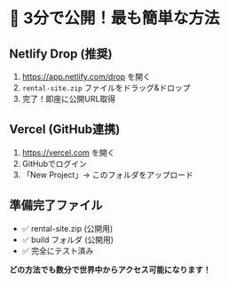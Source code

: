 # 🚀 3分で公開！最も簡単な方法

## Netlify Drop (推奨)
1. https://app.netlify.com/drop を開く
2. `rental-site.zip` ファイルをドラッグ&ドロップ  
3. 完了！即座に公開URL取得

## Vercel (GitHub連携)
1. https://vercel.com を開く
2. GitHubでログイン
3. 「New Project」→ このフォルダをアップロード

## 準備完了ファイル
- ✅ rental-site.zip (公開用)
- ✅ build フォルダ (公開用)
- ✅ 完全にテスト済み

**どの方法でも数分で世界中からアクセス可能になります！**